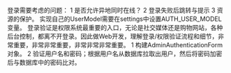 登录需要考虑的问题： 
1 是否允许异地同时在线？ 
2 登录失败后跳转与提示 
3 资源的保护。 
实现自己的UserModel需要在settings中设置AUTH_USER_MODEL变量。 
登录验证是权限系统最重要的入口，无论是社交媒体还是购物网站，各种后台控制，都离不开登录。因此做Web开发，理解登录/权限验证流程和细节，非常重要，非常非常重要，非常非常非常重要。 
1 构建AdminAuthenticationForm对象。 
2 验证用户名和密码；根据用户名从数据库拉取出用户，然后将密码加密后与数据库中的密码比对。
